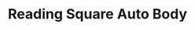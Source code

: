 ---
title: "Reading Square Auto Body"
url: /reading/reading-square-auto-body/
shop: Autowerkstatt
---